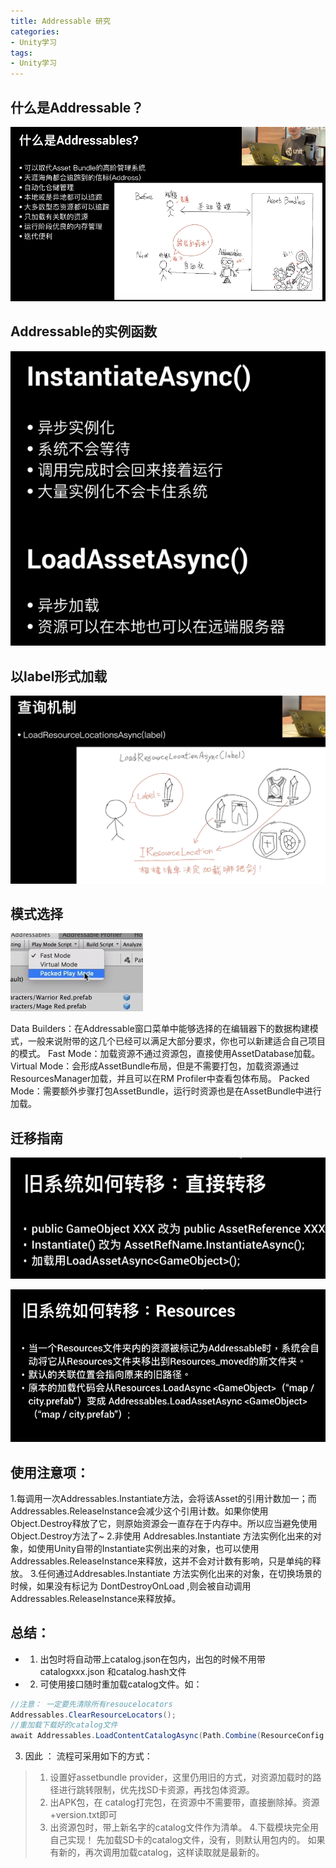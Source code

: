 ```yaml
---
title: Addressable 研究
categories:
- Unity学习
tags: 
- Unity学习
---
```


## 什么是Addressable？
![什么](/img/1579072055300.png)

## Addressable的实例函数

![实例函数](/img/1579077588215.png)

## 以label形式加载

![以label加载](/img/1579078623846.png)

## 模式选择

![模式](/img/1579078890824.png)

Data Builders：在Addressable窗口菜单中能够选择的在编辑器下的数据构建模式，一般来说附带的这几个已经可以满足大部分要求，你也可以新建适合自己项目的模式。
Fast Mode：加载资源不通过资源包，直接使用AssetDatabase加载。
Virtual Mode：会形成AssetBundle布局，但是不需要打包，加载资源通过ResourcesManager加载，并且可以在RM Profiler中查看包体布局。
Packed Mode：需要额外步骤打包AssetBundle，运行时资源也是在AssetBundle中进行加载。

## 迁移指南

![从自己框架移植](/img/1579081015473.png)

![从Resources移植](/img/1579081031342.png)


## 使用注意项：
1.每调用一次Addressables.Instantiate方法，会将该Asset的引用计数加一；而Addressables.ReleaseInstance会减少这个引用计数。如果你使用Object.Destroy释放了它，则原始资源会一直存在于内存中。所以应当避免使用Object.Destroy方法了~
2.非使用 Addresables.Instantiate 方法实例化出来的对象，如使用Unity自带的Instantiate实例出来的对象，也可以使用Addressables.ReleaseInstance来释放，这并不会对计数有影响，只是单纯的释放。
3.任何通过Addresables.Instantiate 方法实例化出来的对象，在切换场景的时候，如果没有标记为 DontDestroyOnLoad ,则会被自动调用Addressables.ReleaseInstance来释放掉。


## 总结：
* 1. 出包时将自动带上catalog.json在包内，出包的时候不用带 catalogxxx.json 和catalog.hash文件
* 2. 可使用接口随时重加载catalog文件。如：

``` csharp
//注意： 一定要先清除所有resoucelocators
Addressables.ClearResourceLocators();
//重加载下载好的catalog文件
await Addressables.LoadContentCatalogAsync(Path.Combine(ResourceConfig.GetLocalBundlePath(), "catalog.json"),true).Task;
```

3. 因此 ： 流程可采用如下的方式：
 > 1. 设置好assetbundle provider，这里仍用旧的方式，对资源加载时的路径进行跳转限制，优先找SD卡资源，再找包体资源。
 > 2. 出APK包，在 catalog打完包，在资源中不需要带，直接删除掉。资源+version.txt即可
 > 3. 出资源包时，带上新名字的catalog文件作为清单。
 > 4.下载模块完全用自己实现！ 先加载SD卡的catalog文件，没有，则默认用包内的。 如果有新的，再次调用加载catalog，这样读取就是最新的。